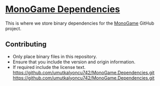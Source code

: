 # [MonoGame Dependencies](http://monogame.net/) <a href='http://monogame.net/' target='_blank'><img src='https://github.com/mono/MonoGame/blob/develop/Graphics/Logos/MonogameLogo32x32.png?raw=true' width='16' height='16'></a>

This is where we store binary dependencies for the [MonoGame](https://github.com/mono/MonoGame) GitHub project.

## Contributing

- Only place binary files in this repository.
- Ensure that you include the version and origin information.
- If required include the license text.
https://github.com/umutkalyoncu742/MonoGame.Dependencies.git
https://github.com/umutkalyoncu742/MonoGame.Dependencies.git
